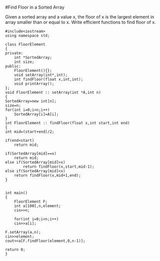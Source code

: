 #Find Floor in a Sorted Array

Given a sorted array and a value x, the floor of x is the largest element in array smaller than or equal to x. Write efficient functions to find floor of x.

	#include<iostream>
	using namespace std;
	
	class FloorElement
	{
	private: 
		int *SortedArray;
		int size;
	public: 
		FloorElement(){};
		void setArray(int*,int);
		int findFloor(float x,int,int);
		void printArray();
	};
	void FloorElement :: setArray(int *A,int n)
	{
   	SortedArray=new int[n];
   	size=n;
   	for(int i=0;i<n;i++)
   		SortedArray[i]=A[i];
	}
	int FloorElement :: findFloor(float x,int start,int end)
	{  
   	int mid=(start+end)/2;
	
   	if(end<start)
		return mid;
   
   	if(SortedArray[mid]==x)
   		return mid;
   	else if(SortedArray[mid]>x)
   	        return findFloor(x,start,mid-1);
   	else if(SortedArray[mid]<x)
   		return findFloor(x,mid+1,end);
	}


	int main()
	{	
    	FloorElement F;
    	int a[100],n,element;
    	cin>>n;
    
    	for(int i=0;i<n;i++)
    	cin>>a[i];

	F.setArray(a,n);
	cin>>element;
	cout<<a[F.findFloor(element,0,n-1)];

	return 0;
	}
